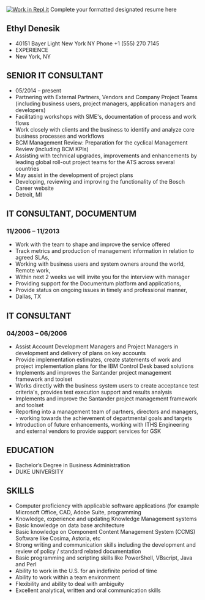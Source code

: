 
[![Work in Repl.it](https://classroom.github.com/assets/work-in-replit-14baed9a392b3a25080506f3b7b6d57f295ec2978f6f33ec97e36a161684cbe9.svg)](https://classroom.github.com/online_ide?assignment_repo_id=335764&assignment_repo_type=GroupAssignmentRepo)
Complete your formatted designated resume here

## Ethyl Denesik
* 40151 Bayer Light New York NY  Phone +1 (555) 270 7145
* EXPERIENCE
* New York, NY

## SENIOR IT CONSULTANT
* 05/2014 – present
* Partnering with External Partners, Vendors and Company Project Teams (including business users, project managers, application managers and developers)
* Facilitating workshops with SME's, documentation of process and work flows
* Work closely with clients and the business to identify and analyze core business processes and workflows
* BCM Management Review: Preparation for the cyclical Management Review (including BCM KPIs)
* Assisting with technical upgrades, improvements and enhancements by leading global roll-out project teams for the ATS across several countries
* May assist in the development of project plans
* Developing, reviewing and improving the functionality of the Bosch Career website
* Detroit, MI

## IT CONSULTANT, DOCUMENTUM
### 11/2006 – 11/2013
- Work with the team to shape and improve the service offered
- Track metrics and production of management information in relation to agreed SLAs,
- Working with business users and system owners around the world,
Remote work,
- Within next 2 weeks we will invite you for the interview with manager
- Providing support for the Documentum platform and applications,
- Provide status on ongoing issues in timely and professional manner,
- Dallas, TX

## IT CONSULTANT
### 04/2003 – 06/2006
- Assist Account Development Managers and Project Managers in development and delivery of plans on key accounts
- Provide implementation estimates, create statements of work and project implementation plans for the IBM Control Desk based solutions
- Implements and improves the Santander project management framework and toolset
- Works directly with the business system users to create acceptance test criteria's, provides test execution support and results analysis
- Implements and improve the Santander project management framework and toolset
- Reporting into a management team of partners, directors and managers, - working towards the achievement of departmental goals and targets
- Introduction of future enhancements, working with ITHS Engineering and external vendors to provide support services for GSK

## EDUCATION
* Bachelor’s Degree in Business Administration
* DUKE UNIVERSITY

## SKILLS
* Computer proficiency with applicable software applications (for example Microsoft Office, CAD, Adobe Suite, programming
* Knowledge, experience and updating Knowledge Management systems
* Basic knowledge on data base architecture
* Basic knowledge on Component Content Management System (CCMS) Software like Cosima, Astoria, etc
* Strong writing and communication skills including the development and review of policy / standard related documentation
* Basic programming and scripting skills like PowerShell, VBscript, Java and Perl
* Ability to work in the U.S. for an indefinite period of time
* Ability to work within a team environment
* Flexibility and ability to deal with ambiguity
* Excellent analytical, written and oral communication skills
